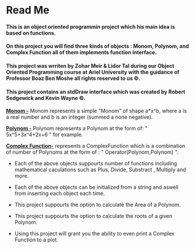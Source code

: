 # Read Me

#### This is an object oriented programmin project which his main idea is based on functions. 

#### On this project you will find three kinds of objects : Monom, Polynom, and Complex Function all of them implements function interface.

#### This project was wrriten by Zohar Meir & Lidor Tal during our Object Oriented Programming course at Ariel University with the guidance of Professor Boaz Ben Moshe all rights reserved to us ©.

#### This project contains an stdDraw interface which was created by Robert Sedgewick and Kevin Wayne ©.

**[Monom -](https://github.com/lidorT/Ex1---OOP/wiki/Monom)** Monom represents a simple "Monom" of shape a*x^b, where a is a real number and b is an integer (summed a none negative). 

**[Polynom -](https://github.com/lidorT/Ex1---OOP/wiki/Polynom)** Polynom represents a Polynom at the form of: " 5x^5+3x^4+2x+6 " for example.

**[Complex Function-](https://github.com/lidorT/Ex1---OOP/wiki/Complex-Function)** represents a ComplexFunction which is a combination of number of Polynoms at the form of : " Operator(Polynom,Polynom) ".

* Each of the above objects suppourts number of functions including mathematical caculations such as Plus, Divide, Substract , Multiply and more. 

* Each of the above objects can be initialized from a string and aswell from inserting each object each time.

* This project suppourts the option to calculate the Area of a Polynom.

* This project suppourts the option to calculate the roots of a given Polynom.

* Using this project will grant you the ability to even print a Complex Function to a plot.
